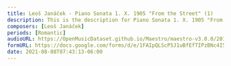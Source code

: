```yaml
---
title: Leoš Janáček - Piano Sonata 1. X. 1905 "From the Street" (1)
description: This is the description for Piano Sonata 1. X. 1905 "From the Street" by Leoš Janáček
composers: [Leoš Janáček]
periods: [Romantic]
audioURL: https://OpenMusicDataset.github.io/Maestro/maestro-v3.0.0/2018/MIDI-Unprocessed_Recital13-15_MID--AUDIO_14_R1_2018_wav--4.midi
formURL: https://docs.google.com/forms/d/e/1FAIpQLScP5J1uBfEfTIPzBNc4I5tA6VBVVCnVVLDkXcjctSmhdR3mhw/viewform
date: 2021-08-08T07:43:13-06:00
---
```

